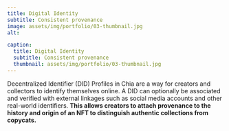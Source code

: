 ```yaml
---
title: Digital Identity
subtitle: Consistent provenance
image: assets/img/portfolio/03-thumbnail.jpg
alt: 

caption:
  title: Digital Identity
  subtitle: Consistent provenance
  thumbnail: assets/img/portfolio/03-thumbnail.jpg
---
```

Decentralized Identifier (DID) Profiles in Chia are a way for creators and collectors to identify themselves online. A DID can optionally be associated and verified with external linkages such as social media accounts and other real-world identifiers. **This allows creators to attach provenance to the history and origin of an NFT to distinguish authentic collections from copycats.**

